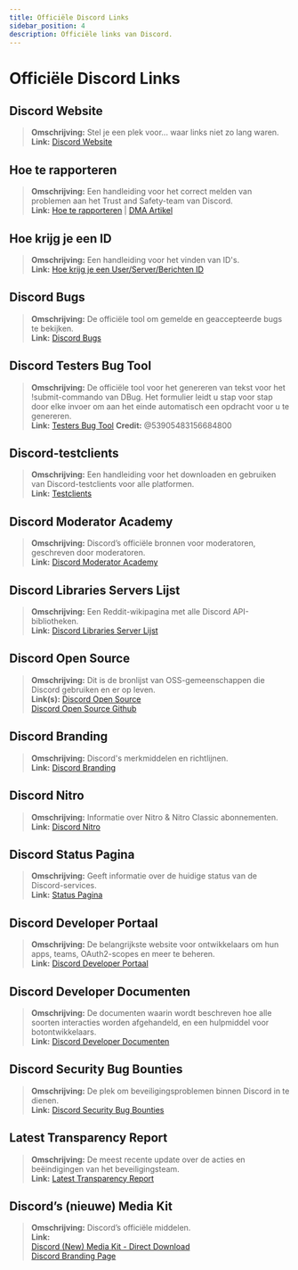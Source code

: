 ```yaml
---
title: Officiële Discord Links
sidebar_position: 4
description: Officiële links van Discord.
---
```


# Officiële Discord Links

## **Discord Website**
> **Omschrijving:** Stel je een plek voor... waar links niet zo lang waren.   <br/>
**Link:** [Discord Website](https://dis.gd/)

## **Hoe te rapporteren**
> **Omschrijving:** Een handleiding voor het correct melden van problemen aan het Trust and Safety-team van Discord.   <br/>
**Link:**  [Hoe te rapporteren](https://dis.gd/howtoreport) | [DMA Artikel](https://discord.com/moderation/360058643194-104:-How-to-Report-Content-to-Discord)

## **Hoe krijg je een ID** 
> **Omschrijving:** Een handleiding voor het vinden van ID's.   <br/>
**Link:**  [Hoe krijg je een User/Server/Berichten ID](https://dis.gd/findmyid)

## **Discord Bugs**
> **Omschrijving:** De officiële tool om gemelde en geaccepteerde bugs te bekijken. <br/>
**Link:** [Discord Bugs](https://bugs.discord.com/)

## **Discord Testers Bug Tool**
> **Omschrijving:** De officiële tool voor het genereren van tekst voor het !submit-commando van DBug. Het formulier leidt u stap voor stap door elke invoer om aan het einde automatisch een opdracht voor u te genereren.   <br/>
**Link:** [Testers Bug Tool](https://dis.gd/bug-tool)
**Credit:** @53905483156684800

## **Discord-testclients**
> **Omschrijving:** Een handleiding voor het downloaden en gebruiken van Discord-testclients voor alle platformen.   <br/>
**Link:** [Testclients](https://support.discord.com/hc/en-us/articles/360035675191-Discord-Testing-Clients)

## **Discord Moderator Academy** 
> **Omschrijving:** Discord’s officiële bronnen voor moderatoren, geschreven door moderatoren.   <br/>
**Link:** [Discord Moderator Academy](https://dis.gd/moderation)

## **Discord Libraries Servers Lijst**
> **Omschrijving:** Een Reddit-wikipagina met alle Discord API-bibliotheken.   <br/>
**Link:** [Discord Libraries Server Lijst](https://www.reddit.com/r/discordapp/wiki/developers)

## **Discord Open Source**
> **Omschrijving:** Dit is de bronlijst van OSS-gemeenschappen die Discord gebruiken en er op leven.   <br/>
**Link(s):**
[Discord Open Source](https://discord.com/open-source)   <br/>
[Discord Open Source Github](https://github.com/discord/discord-open-source)

## **Discord Branding**  
> **Omschrijving:** Discord's merkmiddelen en richtlijnen.   <br/>
**Link:** [Discord Branding](https://discord.com/branding)

## **Discord Nitro**
> **Omschrijving:** Informatie over Nitro & Nitro Classic abonnementen.   <br/>
**Link:** [Discord Nitro](https://dis.gd/nitro)

## **Discord Status Pagina**
> **Omschrijving:** Geeft informatie over de huidige status van de Discord-services.   <br/>
**Link:** [Status Pagina](https://dis.gd/status)

## **Discord Developer Portaal**
> **Omschrijving:** De belangrijkste website voor ontwikkelaars om hun apps, teams, OAuth2-scopes en meer te beheren.    <br/>
**Link:** [Discord Developer Portaal](https://discord.com/developers/)

## **Discord Developer Documenten**
> **Omschrijving:** De documenten waarin wordt beschreven hoe alle soorten interacties worden afgehandeld, en een hulpmiddel voor botontwikkelaars.   <br/>
**Link:** [Discord Developer Documenten](https://discord.dev/)

## **Discord Security Bug Bounties**
> **Omschrijving:** De plek om beveiligingsproblemen binnen Discord in te dienen.   <br/>
**Link:** [Discord Security Bug Bounties](https://discord.com/security)

## **Latest Transparency Report** 
> **Omschrijving:** De meest recente update over de acties en beëindigingen van het beveiligingsteam.   <br/>
**Link:** [Latest Transparency Report](https://discord.com/blog/discord-transparency-report-h1-2021)

## **Discord’s (nieuwe) Media Kit**
> **Omschrijving:** Discord’s officiële middelen.   <br/>
**Link:** <br/>
[Discord (New) Media Kit - Direct Download](https://www.dropbox.com/sh/nabhhaq7kt59exr/AAB7U3f2pW-Jmvdul0yy7o-ia?dl=1)  <br/>
[Discord Branding Page](https://discord.com/branding)

